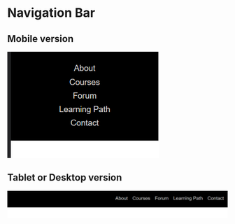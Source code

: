 # Navigation Bar

## Mobile version

![Navigation Bar Mobile](images/nav-bar-mobile.png)

## Tablet or Desktop version

![Navigation Bar Mobile](images/nav-bar-desktop.png)
